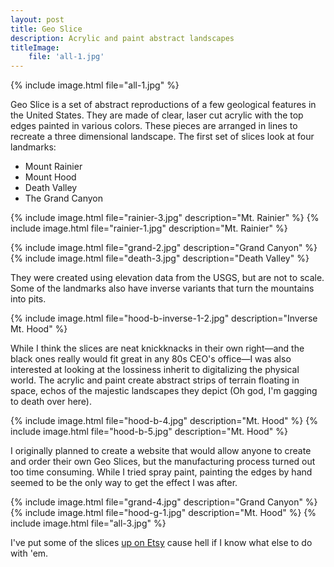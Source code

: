 ```yaml
---
layout: post
title: Geo Slice
description: Acrylic and paint abstract landscapes
titleImage:
    file: 'all-1.jpg'
---
```


{% include image.html file="all-1.jpg" %}

Geo Slice is a set of abstract reproductions of a few geological features in the United States. They are made of clear, laser cut acrylic with the top edges painted in various colors. These pieces are arranged in lines to recreate a three dimensional landscape. The first set of slices look at four landmarks:

* Mount Rainier
* Mount Hood
* Death Valley
* The Grand Canyon

{% include image.html file="rainier-3.jpg" description="Mt. Rainier" %}
{% include image.html file="rainier-1.jpg" description="Mt. Rainier" %}

{% include image.html file="grand-2.jpg" description="Grand Canyon" %}
{% include image.html file="death-3.jpg" description="Death Valley" %}

They were created using elevation data from the USGS, but are not to scale. Some of the landmarks also have inverse variants that turn the mountains into pits.

{% include image.html file="hood-b-inverse-1-2.jpg" description="Inverse Mt. Hood" %}

While I think the slices are neat knickknacks in their own right—and the black ones really would fit great in any 80s CEO's office—I was also interested at looking at the lossiness inherit to digitalizing the physical world. The acrylic and paint create abstract strips of terrain floating in space, echos of the majestic landscapes they depict (Oh god, I'm gagging to death over here).

{% include image.html file="hood-b-4.jpg" description="Mt. Hood" %}
{% include image.html file="hood-b-5.jpg" description="Mt. Hood" %}

I originally planned to create a website that would allow anyone to create and order their own Geo Slices, but the manufacturing process turned out too time consuming. While I tried spray paint, painting the edges by hand seemed to be the only way to get the effect I was after.

{% include image.html file="grand-4.jpg" description="Grand Canyon" %}
{% include image.html file="hood-g-1.jpg" description="Mt. Hood" %}
{% include image.html file="all-3.jpg" %}

I've put some of the slices [up on Etsy](https://www.etsy.com/shop/MattBierner) cause hell if I know what else to do with 'em.

